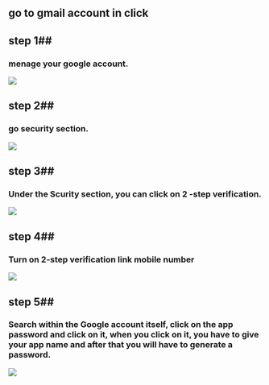 ## go to gmail account in  click ##
## step 1##
### menage your google account. ###
![](https://www.esofttools.com/blog/wp-content/uploads/2022/06/image-34.png)
## step 2##
### go security section. ###
![](https://www.technorms.com/assets/click-on-security.png)
## step 3##
### Under the Scurity section, you can click on 2 -step verification. ###
![](https://3.bp.blogspot.com/-WWsM7zmYizw/XNPx1NY5gMI/AAAAAAAAS4A/WyHXN0-WynI_Fa9EcFvuAse12y-bsx_TACK4BGAYYCw/s1600/security%2Bcheckup%2Bof%2BGoogle%2BAccount.jpg)
## step 4##
### Turn on 2-step verification link mobile number ###
![](https://www.lifewire.com/thmb/NwMdT59yfRPcozYfVRtMo0FZs1E=/2316x1180/filters:no_upscale():max_bytes(150000):strip_icc()/003_get-a-password-to-access-gmail-by-pop-imap-2-1171882-5c50e6e74cedfd0001f911da.jpg)
## step 5##
### Search within the Google account itself, click on the app password and click on it, when you click on it, you have to give your app name and after that you will have to generate a password. ###
![](https://i.febooti.com/i/automation-workshop/tutorials/google-generated-app-password.jpg)
